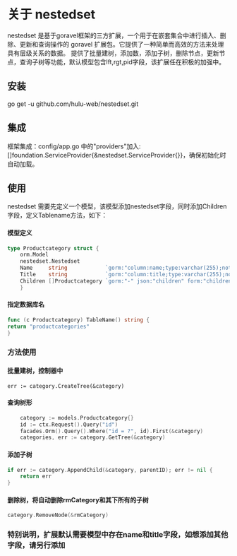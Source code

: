 # 关于 nestedset
nestedset 是基于goravel框架的三方扩展，一个用于在嵌套集合中进行插入、删除、更新和查询操作的 goravel 扩展包。它提供了一种简单而高效的方法来处理具有层级关系的数据。
提供了批量建树，添加数，添加子树，删除节点，更新节点，查询子树等功能，默认模型包含lft,rgt,pid字段，该扩展任在积极的加强中。
## 安装
go get -u  github.com/hulu-web/nestedset.git

## 集成
框架集成：config/app.go 中的"providers"加入: []foundation.ServiceProvider{&nestedset.ServiceProvider{}}，确保初始化时自动加载。
## 使用
nestedset 需要先定义一个模型，该模型添加nestedset字段，同时添加Children字段，定义Tablename方法，如下：
#### 模型定义
```go
type Productcategory struct {
    orm.Model
    nestedset.Nestedset
    Name     string            `gorm:"column:name;type:varchar(255);not null;" form:"name" json:"name"`
    Title    string            `gorm:"column:title;type:varchar(255);not null;" form:"title" json:"title"`
    Children []Productcategory `gorm:"-" json:"children" form:"children"`
    }
```
#### 指定数据库名
```go
func (c Productcategory) TableName() string {
return "productcategories"
}
```
### 方法使用
#### 批量建树，控制器中
```err := category.CreateTree(&category)```
#### 查询树形
```go
    category := models.Productcategory{}
	id := ctx.Request().Query("id")
	facades.Orm().Query().Where("id = ?", id).First(&category)
	categories, err := category.GetTree(&category)
```
#### 添加子树
```go
if err := category.AppendChild(&category, parentID); err != nil {
	return err
}
```
#### 删除树，将自动删除rmCategory和其下所有的子树
```go
category.RemoveNode(&rmCategory)
```
### 特别说明，扩展默认需要模型中存在name和title字段，如想添加其他字段，请另行添加